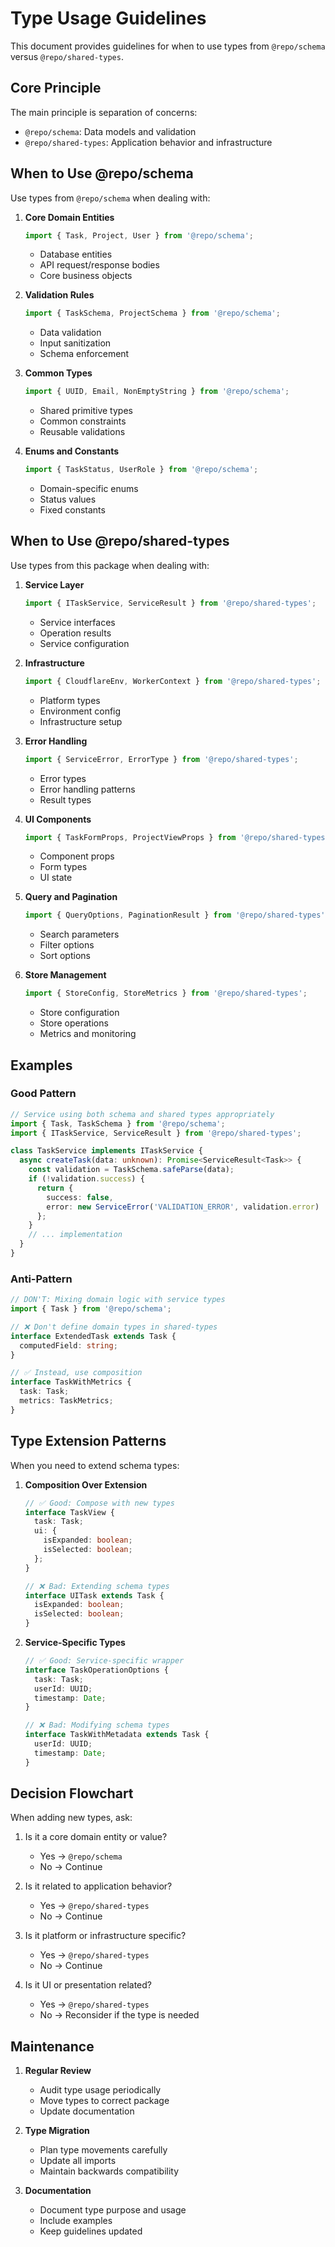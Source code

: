 # Type Usage Guidelines

This document provides guidelines for when to use types from `@repo/schema` versus `@repo/shared-types`.

## Core Principle

The main principle is separation of concerns:
- `@repo/schema`: Data models and validation
- `@repo/shared-types`: Application behavior and infrastructure

## When to Use @repo/schema

Use types from `@repo/schema` when dealing with:

1. **Core Domain Entities**
   ```typescript
   import { Task, Project, User } from '@repo/schema';
   ```
   - Database entities
   - API request/response bodies
   - Core business objects

2. **Validation Rules**
   ```typescript
   import { TaskSchema, ProjectSchema } from '@repo/schema';
   ```
   - Data validation
   - Input sanitization
   - Schema enforcement

3. **Common Types**
   ```typescript
   import { UUID, Email, NonEmptyString } from '@repo/schema';
   ```
   - Shared primitive types
   - Common constraints
   - Reusable validations

4. **Enums and Constants**
   ```typescript
   import { TaskStatus, UserRole } from '@repo/schema';
   ```
   - Domain-specific enums
   - Status values
   - Fixed constants

## When to Use @repo/shared-types

Use types from this package when dealing with:

1. **Service Layer**
   ```typescript
   import { ITaskService, ServiceResult } from '@repo/shared-types';
   ```
   - Service interfaces
   - Operation results
   - Service configuration

2. **Infrastructure**
   ```typescript
   import { CloudflareEnv, WorkerContext } from '@repo/shared-types';
   ```
   - Platform types
   - Environment config
   - Infrastructure setup

3. **Error Handling**
   ```typescript
   import { ServiceError, ErrorType } from '@repo/shared-types';
   ```
   - Error types
   - Error handling patterns
   - Result types

4. **UI Components**
   ```typescript
   import { TaskFormProps, ProjectViewProps } from '@repo/shared-types';
   ```
   - Component props
   - Form types
   - UI state

5. **Query and Pagination**
   ```typescript
   import { QueryOptions, PaginationResult } from '@repo/shared-types';
   ```
   - Search parameters
   - Filter options
   - Sort options

6. **Store Management**
   ```typescript
   import { StoreConfig, StoreMetrics } from '@repo/shared-types';
   ```
   - Store configuration
   - Store operations
   - Metrics and monitoring

## Examples

### Good Pattern
```typescript
// Service using both schema and shared types appropriately
import { Task, TaskSchema } from '@repo/schema';
import { ITaskService, ServiceResult } from '@repo/shared-types';

class TaskService implements ITaskService {
  async createTask(data: unknown): Promise<ServiceResult<Task>> {
    const validation = TaskSchema.safeParse(data);
    if (!validation.success) {
      return {
        success: false,
        error: new ServiceError('VALIDATION_ERROR', validation.error)
      };
    }
    // ... implementation
  }
}
```

### Anti-Pattern
```typescript
// DON'T: Mixing domain logic with service types
import { Task } from '@repo/schema';

// ❌ Don't define domain types in shared-types
interface ExtendedTask extends Task {
  computedField: string;
}

// ✅ Instead, use composition
interface TaskWithMetrics {
  task: Task;
  metrics: TaskMetrics;
}
```

## Type Extension Patterns

When you need to extend schema types:

1. **Composition Over Extension**
   ```typescript
   // ✅ Good: Compose with new types
   interface TaskView {
     task: Task;
     ui: {
       isExpanded: boolean;
       isSelected: boolean;
     };
   }

   // ❌ Bad: Extending schema types
   interface UITask extends Task {
     isExpanded: boolean;
     isSelected: boolean;
   }
   ```

2. **Service-Specific Types**
   ```typescript
   // ✅ Good: Service-specific wrapper
   interface TaskOperationOptions {
     task: Task;
     userId: UUID;
     timestamp: Date;
   }

   // ❌ Bad: Modifying schema types
   interface TaskWithMetadata extends Task {
     userId: UUID;
     timestamp: Date;
   }
   ```

## Decision Flowchart

When adding new types, ask:

1. Is it a core domain entity or value?
   - Yes → `@repo/schema`
   - No → Continue

2. Is it related to application behavior?
   - Yes → `@repo/shared-types`
   - No → Continue

3. Is it platform or infrastructure specific?
   - Yes → `@repo/shared-types`
   - No → Continue

4. Is it UI or presentation related?
   - Yes → `@repo/shared-types`
   - No → Reconsider if the type is needed

## Maintenance

1. **Regular Review**
   - Audit type usage periodically
   - Move types to correct package
   - Update documentation

2. **Type Migration**
   - Plan type movements carefully
   - Update all imports
   - Maintain backwards compatibility

3. **Documentation**
   - Document type purpose and usage
   - Include examples
   - Keep guidelines updated 